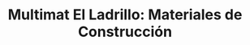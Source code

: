 ---
title: "Multimat El Ladrillo: Materiales de Construcción"
url: /ciudad-de-matanzas/multimat-el-ladrillo-materiales-de-construccion/
shop: comercio
---